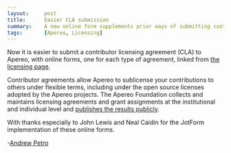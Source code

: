 ```yaml
---
layout:     post
title:      Easier CLA submission
summary:    A new online form supplements prior ways of submitting contributor license agreements.
tags:       [Apereo, Licensing]
---
```


Now it is easier to submit a contributor licensing agreement (CLA) to Apereo, with online forms, one for each type of agreement, linked from [the licensing page][1].

Contributor agreements allow Apereo to sublicense your contributions to others under flexible terms, including under the open source licenses adopted by the Apereo projects. The Apereo Foundation collects and maintains licensing agreements and grant assignments at the institutional and individual level and [publishes the results publicly][2]. 

With thanks especially to John Lewis and Neal Caidin for the JotForm implementation of these online forms.

-[Andrew Petro][]

[1]: https://www.apereo.org/licensing
[2]: http://licensing.apereo.org/

[Andrew Petro]: https://apetro.ghost.io